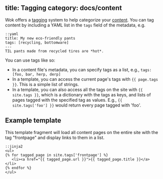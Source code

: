 title: Tagging
category: docs/content
---
Wok offers a [tagging][] system to help categorize your [content][]. You can
tag content by including a YAML list in the `tags` field of the metadata, e.g.

    ::yaml
    title: My new eco-friendly pants
    tags: [recycling, bottomware]
    ---
    TIL pants made from recycled tires are *hot*.

[tagging]: http://en.wikipedia.org/wiki/Tag_(metadata)
[content]: /docs/content/

You can use tags like so:

* In a content file's metadata, you can specify tags as a list, e.g.,
  `tags: [foo, bar, herp, derp]`
* In a template, you can access the current page's tags with `{{ page.tags }}`.
  This is a simple list of strings.
* In a template, you can also access all the tags on the site with `{{
  site.tags }}`, which is a dictionary with the tags as keys, and lists of
  pages tagged with the specified tag as values. E.g., `{{ site.tags['foo'] }}`
  would return every page tagged with 'foo'.

Example template
----------------
This template fragment will load all content pages on the entire site with the
tag "frontpage" and display links to them in a list.

    ::jinja2
    <ul>
    {% for tagged_page in site.tags['frontpage'] %}
       <li><a href="{{ tagged_page.url }}">{{ tagged_page.title }}</a></li>
    {% endfor %}
    </ul>


